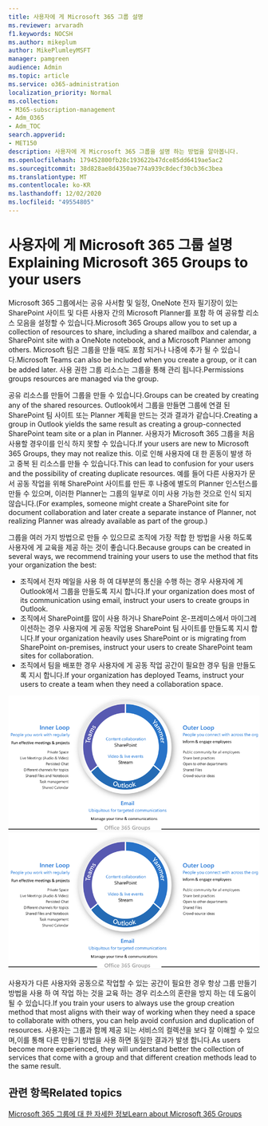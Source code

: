 ```yaml
---
title: 사용자에 게 Microsoft 365 그룹 설명
ms.reviewer: arvaradh
f1.keywords: NOCSH
ms.author: mikeplum
author: MikePlumleyMSFT
manager: pamgreen
audience: Admin
ms.topic: article
ms.service: o365-administration
localization_priority: Normal
ms.collection:
- M365-subscription-management
- Adm_O365
- Adm_TOC
search.appverid:
- MET150
description: 사용자에 게 Microsoft 365 그룹을 설명 하는 방법을 알아봅니다.
ms.openlocfilehash: 179452800fb28c193622b47dce85dd6419ae5ac2
ms.sourcegitcommit: 38d828ae8d4350ae774a939c8decf30cb36c3bea
ms.translationtype: MT
ms.contentlocale: ko-KR
ms.lasthandoff: 12/02/2020
ms.locfileid: "49554805"
---
```

# <a name="explaining-microsoft-365-groups-to-your-users"></a><span data-ttu-id="2c5b3-103">사용자에 게 Microsoft 365 그룹 설명</span><span class="sxs-lookup"><span data-stu-id="2c5b3-103">Explaining Microsoft 365 Groups to your users</span></span>

<span data-ttu-id="2c5b3-104">Microsoft 365 그룹에서는 공유 사서함 및 일정, OneNote 전자 필기장이 있는 SharePoint 사이트 및 다른 사용자 간의 Microsoft Planner를 포함 하 여 공유할 리소스 모음을 설정할 수 있습니다.</span><span class="sxs-lookup"><span data-stu-id="2c5b3-104">Microsoft 365 Groups allow you to set up a collection of resources to share, including a shared mailbox and calendar, a SharePoint site with a OneNote notebook, and a Microsoft Planner among others.</span></span> <span data-ttu-id="2c5b3-105">Microsoft 팀은 그룹을 만들 때도 포함 되거나 나중에 추가 될 수 있습니다.</span><span class="sxs-lookup"><span data-stu-id="2c5b3-105">Microsoft Teams can also be included when you create a group, or it can  be added later.</span></span> <span data-ttu-id="2c5b3-106">사용 권한 그룹 리소스는 그룹을 통해 관리 됩니다.</span><span class="sxs-lookup"><span data-stu-id="2c5b3-106">Permissions groups resources are managed via the group.</span></span>

<span data-ttu-id="2c5b3-107">공유 리소스를 만들어 그룹을 만들 수 있습니다.</span><span class="sxs-lookup"><span data-stu-id="2c5b3-107">Groups can be created by creating any of the shared resources.</span></span> <span data-ttu-id="2c5b3-108">Outlook에서 그룹을 만들면 그룹에 연결 된 SharePoint 팀 사이트 또는 Planner 계획을 만드는 것과 결과가 같습니다.</span><span class="sxs-lookup"><span data-stu-id="2c5b3-108">Creating a group in Outlook yields the same result as creating a group-connected SharePoint team site or a plan in Planner.</span></span> <span data-ttu-id="2c5b3-109">사용자가 Microsoft 365 그룹을 처음 사용할 경우이를 인식 하지 못할 수 있습니다.</span><span class="sxs-lookup"><span data-stu-id="2c5b3-109">If your users are new to Microsoft 365 Groups, they may not realize this.</span></span> <span data-ttu-id="2c5b3-110">이로 인해 사용자에 대 한 혼동이 발생 하 고 중복 된 리소스를 만들 수 있습니다.</span><span class="sxs-lookup"><span data-stu-id="2c5b3-110">This can lead to confusion for your users and the possibility of creating duplicate resources.</span></span> <span data-ttu-id="2c5b3-111">예를 들어 다른 사용자가 문서 공동 작업을 위해 SharePoint 사이트를 만든 후 나중에 별도의 Planner 인스턴스를 만들 수 있으며, 이러한 Planner는 그룹의 일부로 이미 사용 가능한 것으로 인식 되지 않습니다.</span><span class="sxs-lookup"><span data-stu-id="2c5b3-111">(For examples, someone might create a SharePoint site for document collaboration and later create a separate instance of Planner, not realizing Planner was already available as part of the group.)</span></span>

<span data-ttu-id="2c5b3-112">그룹을 여러 가지 방법으로 만들 수 있으므로 조직에 가장 적합 한 방법을 사용 하도록 사용자에 게 교육을 제공 하는 것이 좋습니다.</span><span class="sxs-lookup"><span data-stu-id="2c5b3-112">Because groups can be created in several ways, we recommend training your users to use the method that fits your organization the best:</span></span>

- <span data-ttu-id="2c5b3-113">조직에서 전자 메일을 사용 하 여 대부분의 통신을 수행 하는 경우 사용자에 게 Outlook에서 그룹을 만들도록 지시 합니다.</span><span class="sxs-lookup"><span data-stu-id="2c5b3-113">If your organization does most of its communication using email, instruct your users to create groups in Outlook.</span></span>
- <span data-ttu-id="2c5b3-114">조직에서 SharePoint를 많이 사용 하거나 SharePoint 온-프레미스에서 마이그레이션하는 경우 사용자에 게 공동 작업용 SharePoint 팀 사이트를 만들도록 지시 합니다.</span><span class="sxs-lookup"><span data-stu-id="2c5b3-114">If your organization heavily uses SharePoint or is migrating from SharePoint on-premises, instruct your users to create SharePoint team sites for collaboration.</span></span>
- <span data-ttu-id="2c5b3-115">조직에서 팀을 배포한 경우 사용자에 게 공동 작업 공간이 필요한 경우 팀을 만들도록 지시 합니다.</span><span class="sxs-lookup"><span data-stu-id="2c5b3-115">If your organization has deployed Teams, instruct your users to create a team when they need a collaboration space.</span></span>

<span data-ttu-id="2c5b3-116">[![이미지 desc ](../../media/03.png)](../../media/03.png#lightbox)</span><span class="sxs-lookup"><span data-stu-id="2c5b3-116">[ ![image desc](../../media/03.png) ](../../media/03.png#lightbox)</span></span>

<span data-ttu-id="2c5b3-117">사용자가 다른 사용자와 공동으로 작업할 수 있는 공간이 필요한 경우 항상 그룹 만들기 방법을 사용 하 여 작업 하는 것을 교육 하는 경우 리소스의 혼란을 방지 하는 데 도움이 될 수 있습니다.</span><span class="sxs-lookup"><span data-stu-id="2c5b3-117">If you train your users to always use the group creation method that most aligns with their way of working when they need a space to collaborate with others, you can help avoid confusion and duplication of resources.</span></span> <span data-ttu-id="2c5b3-118">사용자는 그룹과 함께 제공 되는 서비스의 컬렉션을 보다 잘 이해할 수 있으며,이를 통해 다른 만들기 방법을 사용 하면 동일한 결과가 발생 합니다.</span><span class="sxs-lookup"><span data-stu-id="2c5b3-118">As users become more experienced, they will understand better the collection of services that come with a group and that different creation methods lead to the same result.</span></span>

## <a name="related-topics"></a><span data-ttu-id="2c5b3-119">관련 항목</span><span class="sxs-lookup"><span data-stu-id="2c5b3-119">Related topics</span></span>

[<span data-ttu-id="2c5b3-120">Microsoft 365 그룹에 대 한 자세한 정보</span><span class="sxs-lookup"><span data-stu-id="2c5b3-120">Learn about Microsoft 365 Groups</span></span>](https://support.microsoft.com/office/b565caa1-5c40-40ef-9915-60fdb2d97fa2)
